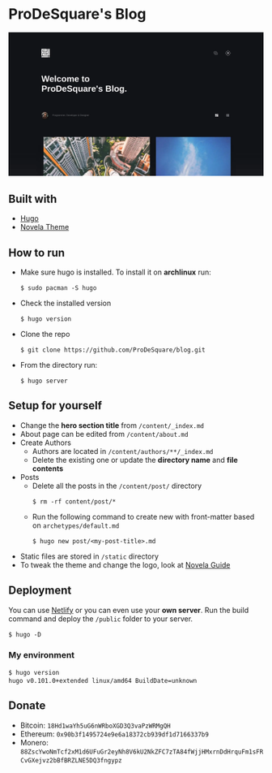 # ProDeSquare's Blog

![Screenshot](static/images/main/screenshot.webp)

## Built with
- [Hugo](https://github.com/gohugoio/hugo)
- [Novela Theme](https://github.com/forestryio/hugo-theme-novela)

## How to run

- Make sure hugo is installed. To install it on **archlinux** run:
    ```
    $ sudo pacman -S hugo
    ```
- Check the installed version
    ```shell
    $ hugo version
    ```
- Clone the repo
    ```
    $ git clone https://github.com/ProDeSquare/blog.git
    ```
- From the directory run:
    ```shell
    $ hugo server
    ```

## Setup for yourself

- Change the **hero section title** from `/content/_index.md`
- About page can be edited from `/content/about.md`
- Create Authors
    - Authors are located in `/content/authors/**/_index.md`
    - Delete the existing one or update the **directory name** and **file contents**
- Posts
    - Delete all the posts in the `/content/post/` directory
        ```shell
        $ rm -rf content/post/*
        ```
    - Run the following command to create new with front-matter based on `archetypes/default.md`
        ```shell
        $ hugo new post/<my-post-title>.md
        ```
- Static files are stored in `/static` directory
- To tweak the theme and change the logo, look at [Novela Guide](https://github.com/forestryio/hugo-theme-novela#customization)

## Deployment
You can use [Netlify](https://www.netlify.com/) or you can even use your **own server**. Run the build command and deploy the `/public` folder to your server.
```shell
$ hugo -D
```

### My environment
```shell
$ hugo version
hugo v0.101.0+extended linux/amd64 BuildDate=unknown
```

## Donate
- Bitcoin: `18Hd1waYh5uG6nWRboXGD3Q3vaPzWRMgQH`
- Ethereum: `0x90b3f1495724e9e6a18372cb939df1d7166337b9`
- Monero: `88ZscYwoNmTcf2xM1d6UFuGr2eyNh8V6kU2NkZFC7zTA84fWjjHMxrnDdHrquFm1sFRCvGXejvz2bBfBRZLNE5DQ3fngypz`

